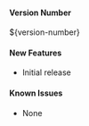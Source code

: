 #### Version Number
${version-number}

#### New Features
- Initial release

#### Known Issues
- None
